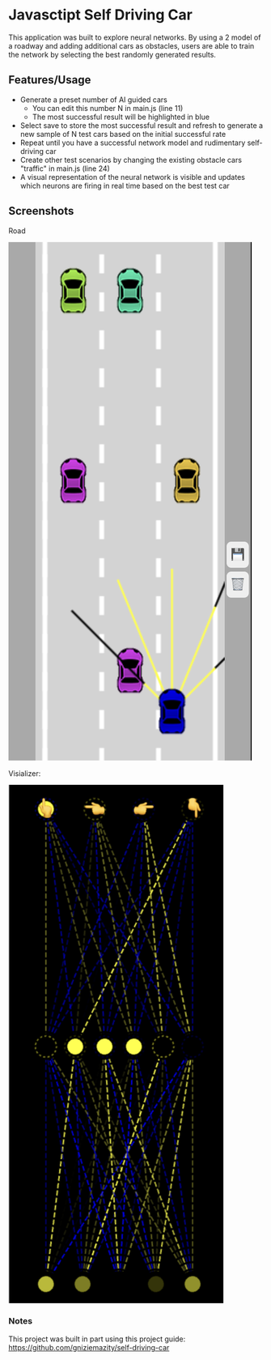 # Javasctipt Self Driving Car

This application was built to explore neural networks. By using a 2 model of a roadway and adding additional cars as obstacles, users are able to train the network by selecting the best randomly generated results.

## Features/Usage

- Generate a preset number of AI guided cars
  - You can edit this number N in main.js (line 11)
  - The most successful result will be highlighted in blue
- Select save to store the most successful result and refresh to generate a new sample of N test cars based on the initial successful rate
- Repeat until you have a successful network model and rudimentary self-driving car
- Create other test scenarios by changing the existing obstacle cars "traffic" in main.js (line 24)
- A visual representation of the neural network is visible and updates which neurons are firing in real time based on the best test car
  
## Screenshots

  Road

  !["Screen of Road](https://github.com/7-O-2-H/self-driving-car/blob/main/docs/Road.png)

    

  Visializer:

  !["Screen of viz"](https://github.com/7-O-2-H/self-driving-car/blob/main/docs/Neural%20Visualizer.png)


### Notes

This project was built in part using this project guide: https://github.com/gniziemazity/self-driving-car
